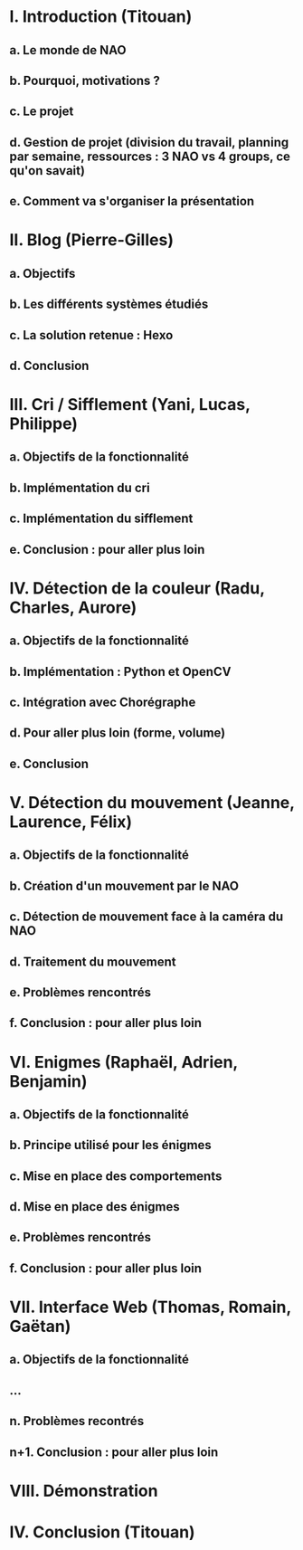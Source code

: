 
# I. Introduction (Titouan)
##	a. Le monde de NAO
##	b. Pourquoi, motivations ?
##	c. Le projet
##	d. Gestion de projet (division du travail, planning par semaine, ressources : 3 NAO vs 4 groups, ce qu'on savait)
##	e. Comment va s'organiser la présentation

# II. Blog (Pierre-Gilles)
##  a. Objectifs
##  b. Les différents systèmes étudiés
##  c. La solution retenue : Hexo
##  d. Conclusion
	
# III. Cri / Sifflement (Yani, Lucas, Philippe)
##  a. Objectifs de la fonctionnalité
##  b. Implémentation du cri
##  c. Implémentation du sifflement
##  e. Conclusion : pour aller plus loin

# IV. Détection de la couleur (Radu, Charles, Aurore)
##  a. Objectifs de la fonctionnalité
##  b. Implémentation : Python et OpenCV
##  c. Intégration avec Chorégraphe
##  d. Pour aller plus loin (forme, volume)
##  e. Conclusion

# V. Détection du mouvement (Jeanne, Laurence, Félix)
##  a. Objectifs de la fonctionnalité
##  b. Création d'un mouvement par le NAO
##  c. Détection de mouvement face à la caméra du NAO
##  d. Traitement du mouvement
##  e. Problèmes rencontrés
##  f. Conclusion : pour aller plus loin

# VI. Enigmes (Raphaël, Adrien, Benjamin)
##  a. Objectifs de la fonctionnalité
##  b. Principe utilisé pour les énigmes
##  c. Mise en place des comportements
##  d. Mise en place des énigmes
##  e. Problèmes rencontrés
##  f. Conclusion : pour aller plus loin

# VII. Interface Web (Thomas, Romain, Gaëtan)
## a. Objectifs de la fonctionnalité
##  ...
##  n. Problèmes recontrés
##  n+1. Conclusion : pour aller plus loin

# VIII. Démonstration

# IV. Conclusion (Titouan)
